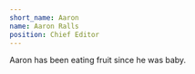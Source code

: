 ```yaml
---
short_name: Aaron
name: Aaron Ralls
position: Chief Editor
---
```

Aaron has been eating fruit since he was baby.